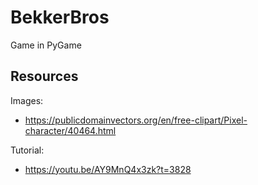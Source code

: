 # BekkerBros

Game in PyGame

## Resources

Images:

- https://publicdomainvectors.org/en/free-clipart/Pixel-character/40464.html

Tutorial:

- https://youtu.be/AY9MnQ4x3zk?t=3828
